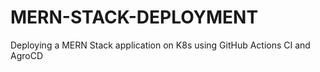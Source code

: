 # MERN-STACK-DEPLOYMENT
Deploying a MERN Stack application on K8s using GitHub Actions CI and AgroCD

